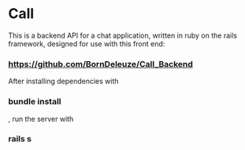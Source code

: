 # Call

This is a backend API for a chat application, written in ruby on the rails framework, designed for use with this front end:
### https://github.com/BornDeleuze/Call_Backend

After installing dependencies with 
### bundle install
, run the server with 
### rails s